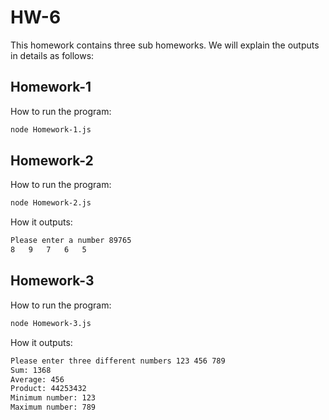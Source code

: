 # HW-6

This homework contains three sub homeworks. We will explain the outputs in details as follows:
## Homework-1
How to run the program: 
```bash
node Homework-1.js
```

## Homework-2
How to run the program: 
```bash
node Homework-2.js
```
How it outputs:
```bash
Please enter a number 89765
8   9   7   6   5
```


## Homework-3
How to run the program: 
```bash
node Homework-3.js
```
How it outputs:
```bash
Please enter three different numbers 123 456 789
Sum: 1368
Average: 456
Product: 44253432
Minimum number: 123
Maximum number: 789
```
